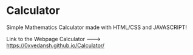 # Calculator

Simple Mathematics Calculator made with HTML/CSS and JAVASCRIPT!


Link to the Webpage Calculator ---> https://0xvedansh.github.io/Calculator/
